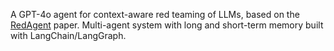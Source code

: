 A GPT-4o agent for context-aware red teaming of LLMs, based on the [RedAgent](https://arxiv.org/abs/2407.16667) paper. Multi-agent system with long and short-term memory built with LangChain/LangGraph.
